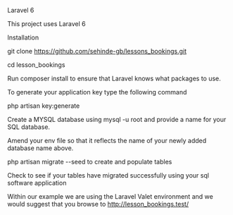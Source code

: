 Laravel 6 

This project uses Laravel 6

Installation

git clone https://github.com/sehinde-gb/lessons_bookings.git

cd lesson_bookings

Run composer install to ensure that Laravel knows what packages to use.

To generate your application key type the following command

php artisan key:generate

Create a MYSQL database using mysql -u root and provide a name for your SQL database.

Amend your env file so that it reflects the name of your newly added database name above.

php artisan migrate --seed to create and populate tables

Check to see if your tables have migrated successfully using your sql software application

Within our example we are using the Laravel Valet environment and we would suggest that you browse to 
http://lesson_bookings.test/



